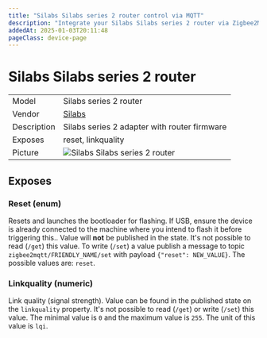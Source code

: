 ```yaml
---
title: "Silabs Silabs series 2 router control via MQTT"
description: "Integrate your Silabs Silabs series 2 router via Zigbee2MQTT with whatever smart home infrastructure you are using without the vendor's bridge or gateway."
addedAt: 2025-01-03T20:11:48
pageClass: device-page
---
```


<!-- !!!! -->
<!-- ATTENTION: This file is auto-generated through docgen! -->
<!-- You can only edit the "Notes"-Section between the two comment lines "Notes BEGIN" and "Notes END". -->
<!-- Do not use h1 or h2 heading within "## Notes"-Section. -->
<!-- !!!! -->

# Silabs Silabs series 2 router

|     |     |
|-----|-----|
| Model | Silabs series 2 router  |
| Vendor  | [Silabs](/supported-devices/#v=Silabs)  |
| Description | Silabs series 2 adapter with router firmware |
| Exposes | reset, linkquality |
| Picture | ![Silabs Silabs series 2 router](https://www.zigbee2mqtt.io/images/devices/Silabs-series-2-router.png) |


<!-- Notes BEGIN: You can edit here. Add "## Notes" headline if not already present. -->


<!-- Notes END: Do not edit below this line -->




## Exposes

### Reset (enum)
Resets and launches the bootloader for flashing. If USB, ensure the device is already connected to the machine where you intend to flash it before triggering this..
Value will **not** be published in the state.
It's not possible to read (`/get`) this value.
To write (`/set`) a value publish a message to topic `zigbee2mqtt/FRIENDLY_NAME/set` with payload `{"reset": NEW_VALUE}`.
The possible values are: `reset`.

### Linkquality (numeric)
Link quality (signal strength).
Value can be found in the published state on the `linkquality` property.
It's not possible to read (`/get`) or write (`/set`) this value.
The minimal value is `0` and the maximum value is `255`.
The unit of this value is `lqi`.

